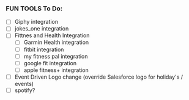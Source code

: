 ### FUN TOOLS To Do:
- [ ] Giphy integration
- [ ] jokes_one integration
- [ ] Fittnes and Health Integration
  - [ ] Garmin Health integration
  - [ ] fitbit integration
  - [ ] my fitness pal integration
  - [ ] google fit integration
  - [ ] apple fitness+ integration
- [ ] Event Driven Logo change (override Salesforce logo for holiday's / events)
- [ ] spotify?